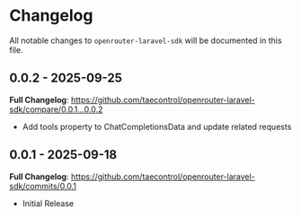 # Changelog

All notable changes to `openrouter-laravel-sdk` will be documented in this file.

## 0.0.2 - 2025-09-25

**Full Changelog**: https://github.com/taecontrol/openrouter-laravel-sdk/compare/0.0.1...0.0.2

- Add tools property to ChatCompletionsData and update related requests

## 0.0.1 - 2025-09-18

**Full Changelog**: https://github.com/taecontrol/openrouter-laravel-sdk/commits/0.0.1

- Initial Release
